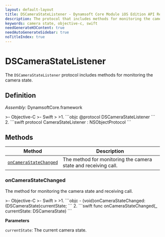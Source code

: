 ```yaml
---
layout: default-layout
title: DSCameraStateListener - Dynamsoft Core Module iOS Edition API Reference
description: The protocol that includes methods for monitoring the camera state.
keywords: camera state, objective-c, swift
needGenerateH3Content: true
needAutoGenerateSidebar: true
noTitleIndex: true
---
```


# DSCameraStateListener

The `DSCameraStateListener` protocol includes methods for monitoring the camera state.

## Definition

*Assembly:* DynamsoftCore.framework

<div class="sample-code-prefix"></div>
>- Objective-C
>- Swift
>
>1. 
```objc
@protocol DSCameraStateListener <NSObject>
```
2. 
```swift
protocol CameraStateListener : NSObjectProtocol
```

## Methods

| Method | Description |
|------- |-------------|
| [`onCameraStateChanged`](#oncamerastatechanged) | The method for monitoring the camera state and receiving call. |

### onCameraStateChanged

The method for monitoring the camera state and receiving call.

<div class="sample-code-prefix"></div>
>- Objective-C
>- Swift
>
>1. 
```objc
- (void)onCameraStateChanged:(DSCameraState)currentState;
```
2. 
```swift
func onCameraStateChanged(_ currentState: DSCameraState)
```

**Parameters**

`currentState`: The current camera state.
